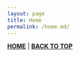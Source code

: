 ```yaml
---
layout: page
title: Home
permalink: /home.md/
---
```


<a href="/" title="Back to the Home page"><b>HOME</b></a> | <a href="#" title="To the top of this page"><b>BACK TO TOP</b></a>
